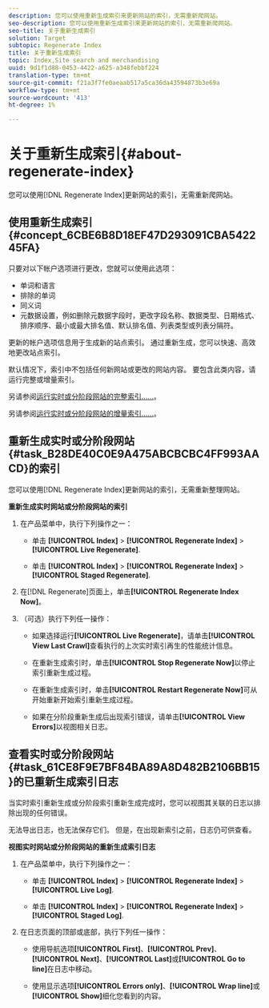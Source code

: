 ```yaml
---
description: 您可以使用重新生成索引来更新网站的索引，无需重新爬网站。
seo-description: 您可以使用重新生成索引来更新网站的索引，无需重新爬网站。
seo-title: 关于重新生成索引
solution: Target
subtopic: Regenerate Index
title: 关于重新生成索引
topic: Index,Site search and merchandising
uuid: 9d1f1d88-0453-4422-a625-a348febbf224
translation-type: tm+mt
source-git-commit: f21a3f7fe0aeaab517a5ca36da43594873b3e69a
workflow-type: tm+mt
source-wordcount: '413'
ht-degree: 1%

---
```



# 关于重新生成索引{#about-regenerate-index}

您可以使用[!DNL Regenerate Index]更新网站的索引，无需重新爬网站。

## 使用重新生成索引{#concept_6CBE6B8D18EF47D293091CBA542245FA}

只要对以下帐户选项进行更改，您就可以使用此选项：

* 单词和语言
* 排除的单词
* 同义词
* 元数据设置，例如删除元数据字段时，更改字段名称、数据类型、日期格式、排序顺序、最小或最大排名值、默认排名值、列表类型或列表分隔符。

更新的帐户选项信息用于生成新的站点索引。 通过重新生成，您可以快速、高效地更改站点索引。

默认情况下，索引中不包括任何新网站或更改的网站内容。 要包含此类内容，请运行完整或增量索引。

另请参阅[运行实时或分阶段网站的完整索引……](../c-about-index-menu/c-about-full-index.md#task_F7FE04D8A1654A7787FCCA31B45EB42D)。

另请参阅[运行实时或分阶段网站的增量索引……](../c-about-index-menu/c-about-incremental-index.md#task_9BFB6157F3884B2FAECB7E0E9CA318CB)。

## 重新生成实时或分阶段网站{#task_B28DE40C0E9A475ABCBCBC4FF993AACD}的索引

您可以使用[!DNL Regenerate Index]更新网站的索引，无需重新整理网站。

**重新生成实时网站或分阶段网站的索引**

1. 在产品菜单中，执行下列操作之一：

   * 单击 **[!UICONTROL Index]** > **[!UICONTROL Regenerate Index]** > **[!UICONTROL Live Regenerate]**.

   * 单击 **[!UICONTROL Index]** > **[!UICONTROL Regenerate Index]** > **[!UICONTROL Staged Regenerate]**.

1. 在[!DNL Regenerate]页面上，单击&#x200B;**[!UICONTROL Regenerate Index Now]**。
1. （可选）执行下列任一操作：

   * 如果选择运行&#x200B;**[!UICONTROL Live Regenerate]**，请单击&#x200B;**[!UICONTROL View Last Crawl]**&#x200B;查看执行的上次实时索引再生的性能统计信息。

   * 在重新生成索引时，单击&#x200B;**[!UICONTROL Stop Regenerate Now]**&#x200B;以停止索引重新生成过程。
   * 在重新生成索引时，单击&#x200B;**[!UICONTROL Restart Regenerate Now]**&#x200B;可从开始重新开始索引重新生成过程。
   * 如果在分阶段重新生成后出现索引错误，请单击&#x200B;**[!UICONTROL View Errors]**&#x200B;以视图相关日志。

## 查看实时或分阶段网站{#task_61CE8F9E7BF84BA89A8D482B2106BB15}的已重新生成索引日志

当实时索引重新生成或分阶段索引重新生成完成时，您可以视图其关联的日志以排除出现的任何错误。

无法导出日志，也无法保存它们。 但是，在出现新索引之前，日志仍可供查看。

**视图实时网站或分阶段网站的重新生成索引日志**

1. 在产品菜单中，执行下列操作之一：

   * 单击 **[!UICONTROL Index]** > **[!UICONTROL Regenerate Index]** > **[!UICONTROL Live Log]**.

   * 单击 **[!UICONTROL Index]** > **[!UICONTROL Regenerate Index]** > **[!UICONTROL Staged Log]**.

1. 在日志页面的顶部或底部，执行下列任一操作：

   * 使用导航选项&#x200B;**[!UICONTROL First]**、**[!UICONTROL Prev]**、**[!UICONTROL Next]**、**[!UICONTROL Last]**&#x200B;或&#x200B;**[!UICONTROL Go to line]**&#x200B;在日志中移动。

   * 使用显示选项&#x200B;**[!UICONTROL Errors only]**、**[!UICONTROL Wrap line]**&#x200B;或&#x200B;**[!UICONTROL Show]**&#x200B;细化您看到的内容。

